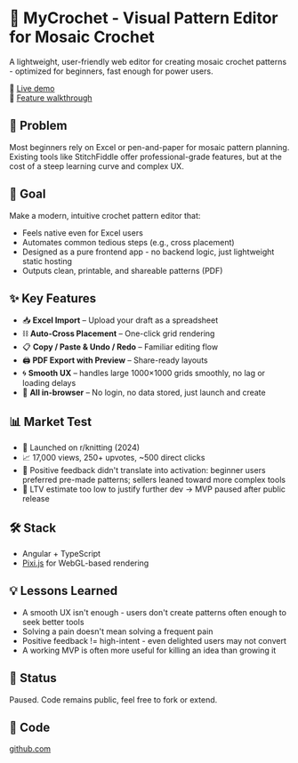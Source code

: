 # 🧶 MyCrochet - Visual Pattern Editor for Mosaic Crochet

A lightweight, user-friendly web editor for creating mosaic crochet patterns - optimized for beginners, fast enough for power users.

🔗 [Live demo](https://alexander-filipovich.github.io/crochet/)  
📘 [Feature walkthrough](https://www.notion.so/mycrochetlive/Say-Hello-to-MyCrochet-live-a8524264119846eca9782ad5489376f0)

## 🚩 Problem

Most beginners rely on Excel or pen-and-paper for mosaic pattern planning. Existing tools like StitchFiddle offer professional-grade features, but at the cost of a steep learning curve and complex UX.

## 🎯 Goal

Make a modern, intuitive crochet pattern editor that:

- Feels native even for Excel users
- Automates common tedious steps (e.g., cross placement)
- Designed as a pure frontend app - no backend logic, just lightweight static hosting
- Outputs clean, printable, and shareable patterns (PDF)

## ✨ Key Features

- 📥 **Excel Import** – Upload your draft as a spreadsheet  
- ⛓️ **Auto-Cross Placement** – One-click grid rendering  
- 📋 **Copy / Paste & Undo / Redo** – Familiar editing flow  
- 🖨️ **PDF Export with Preview** – Share-ready layouts  
- 🌀 **Smooth UX** – handles large 1000×1000 grids smoothly, no lag or loading delays
- 💾 **All in-browser** – No login, no data stored, just launch and create

## 📊 Market Test

- 🔗 Launched on r/knitting (2024)  
- 📈 17,000 views, 250+ upvotes, ~500 direct clicks  
- 💬 Positive feedback didn't translate into activation: beginner users preferred pre-made patterns; sellers leaned toward more complex tools  
- 🧮 LTV estimate too low to justify further dev -> MVP paused after public release

## 🛠 Stack

- Angular + TypeScript
- [Pixi.js](https://pixijs.com/) for WebGL-based rendering

## 💡 Lessons Learned

- A smooth UX isn't enough - users don't create patterns often enough to seek better tools
- Solving a pain doesn't mean solving a frequent pain
- Positive feedback != high-intent - even delighted users may not convert
- A working MVP is often more useful for killing an idea than growing it

## 🚧 Status

Paused. Code remains public, feel free to fork or extend.

## 📂 Code

[github.com](https://github.com/alexander-filipovich/crochet/)

